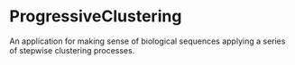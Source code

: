 # ProgressiveClustering

An application for making sense of biological sequences applying a series of stepwise clustering processes. 
